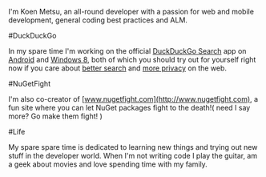 I'm Koen Metsu, an all-round developer with a passion for web and mobile development, general coding best practices and ALM. 

#DuckDuckGo

In my spare time I'm working on the official [DuckDuckGo Search](http://duckduckgo.com/about) app on [Android](https://play.google.com/store/apps/details?id=com.duckduckgo.mobile.android&feature=nav_result#?t=W251bGwsMSwxLDMsImNvbS5kdWNrZHVja2dvLm1vYmlsZS5hbmRyb2lkIl0.) and [Windows 8](http://apps.microsoft.com/windows/app/duckduckgo/d526ba1b-a065-4cb9-a6c6-bf30f6123e2b), both of which you should try out for yourself right now if you care about [better search](http://dontbubble.us/) and [more privacy](http://donttrack.us/) on the web. 

#NuGetFight

I'm also co-creator of [www.nugetfight.com](http://www.nugetfight.com), a fun site where you can let NuGet packages fight to the death!( need I say more? Go make them fight! )

#Life

My spare spare time is dedicated to learning new things and trying out new stuff in the developer world. When I'm not writing code I play the guitar, am a geek about movies and love spending time with my family.
